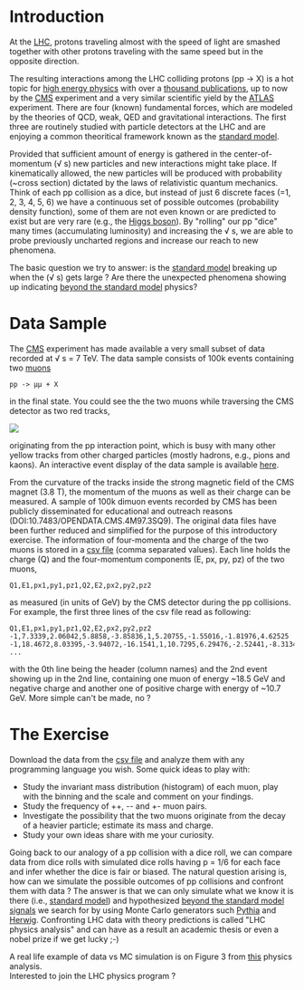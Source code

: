 # Introduction
At the <a href="https://home.cern/science/accelerators/large-hadron-collider"> LHC</a>, 
protons traveling almost with the speed of light are smashed together with other protons traveling with the same speed but in the opposite direction.

The resulting interactions among the LHC colliding protons (pp -> X) is a hot topic for <a href="https://en.wikipedia.org/wiki/Particle_physics">high energy physics</a> 
with over a <a href="http://cms-results.web.cern.ch/cms-results/public-results/publications-vs-time/">thousand publications</a>, 
up to now by the <a href="http://cms.cern">CMS</a> experiment and a very similar scientific yield by the <a href="http://atlas.cern">ATLAS</a> experiment. 
There are four (known) fundamental forces, which are modeled by the theories of QCD, weak, QED and gravitational interactions. 
The first three are routinely studied with particle detectors at the LHC and are enjoying a common theoritical framework known as the <a href="https://en.wikipedia.org/wiki/Standard_Model">standard model</a>.

Provided that sufficient amount of energy is gathered in the center-of-momentum (<span>&#8730; s</span>) 
new particles and new interactions might take place. If kinematically allowed, the new particles will be produced
with probability (~cross section) dictated by the laws of relativistic quantum mechanics. 
Think of each pp collision as a dice, but instead of just 6 discrete faces (=1, 2, 3, 4, 5, 6) we have a continuous set of possible outcomes (probability density function), 
some of them are not even known or are predicted to exist but are very rare (e.g., the <a href="https://en.wikipedia.org/wiki/Higgs_boson">Higgs boson</a>).
By "rolling" our pp "dice" many times (accumulating luminosity) and increasing the <span>&#8730; s</span>, we are able to probe previously uncharted regions and increase our reach to new phenomena.

The basic question we try to answer: is the <a href="https://en.wikipedia.org/wiki/Standard_Model">standard model</a> 
breaking up when the (<span>&#8730; s</span>) gets large ? Are there the unexpected phenomena showing up indicating
<a href="https://en.wikipedia.org/wiki/Physics_beyond_the_Standard_Model">beyond the standard model</a> physics?

# Data Sample
The <a href="https://home.cern/science/experiments/cms">CMS</a> experiment has made available a very small subset of data recorded at <span>&#8730; s</span> = 7 TeV. 
The data sample consists of 100k events containing two <a href="https://en.wikipedia.org/wiki/Muon">muons</a>
```
pp -> μμ + X
```
in the final state.
You could see the the two muons while traversing the CMS detector as two red tracks, 

<img src = "http://theofil.web.cern.ch/theofil/images/eventDisplay.png">

originating from the pp interaction point, which is busy with many other yellow tracks from other charged particles (mostly hadrons, e.g., pions and kaons).
An interactive event display of the data sample is available <a href="http://opendata.cern.ch/record/303">here</a>.

From the curvature of the tracks inside the strong magnetic field of the CMS magnet (3.8 T), the momentum of the muons as well as their charge can be measured.
A sample of 100k dimuon events recorded by CMS has been publicly disseminated for educational and outreach reasons (DOI:10.7483/OPENDATA.CMS.4M97.3SQ9).
The original data files have been further reduced and simplified for the purpose of this introductory exercise. 
The information of four-momenta and the charge of the two muons is stored in a <a href="http://theofil.web.cern.ch/theofil/files/cms_dimuons.txt">csv file</a> (comma separated values).
Each line holds the charge (Q) and the four-momentum components (E, px, py, pz) of the two muons,
```
Q1,E1,px1,py1,pz1,Q2,E2,px2,py2,pz2
```
as measured (in units of GeV) by the CMS detector during the pp collisions.
For example, the first three lines of the csv file  read as following:
```
Q1,E1,px1,py1,pz1,Q2,E2,px2,py2,pz2
-1,7.3339,2.06042,5.8858,-3.85836,1,5.20755,-1.55016,-1.81976,4.62525
-1,18.4672,8.03395,-3.94072,-16.1541,1,10.7295,6.29476,-2.52441,-8.31349
...
```
with the 0th line being the header (column names) and the 2nd event showing up in the 2nd line, containing one muon of energy ~18.5 GeV and negative charge and another one of positive charge
with energy of ~10.7 GeV. 
More simple can't be made, no ?

# The Exercise
Download the data from the <a href="http://theofil.web.cern.ch/theofil/files/cms_dimuons.txt">csv file</a> and analyze them with any programming language you wish.
Some quick ideas to play with:
* Study the invariant mass distribution (histogram) of each muon, play with the binning and the scale and comment on your findings.
* Study the frequency of ++, -- and +- muon pairs.
* Investigate the possibility that the two muons originate from the decay of a heavier particle; estimate its mass and charge.
* Study your own ideas share with me your curiosity.


Going back to our analogy of a pp collision with a dice roll, we can compare data from dice rolls with simulated dice rolls having p = 1/6 for each face and infer whether the dice is fair or biased. The natural question arising is, how can we simulate the possible outcomes of pp collisions and confront them with data ? 
The answer is that we can only simulate what we know it is there (i.e., <a href="https://en.wikipedia.org/wiki/Standard_Model">standard model</a>) 
and hypothesized <a href="https://en.wikipedia.org/wiki/Physics_beyond_the_Standard_Model">beyond the standard model signals</a> we search for by using Monte Carlo generators such <a href="https://pythia.org">Pythia</a> and <a href="http://herwig.hepforge.org">Herwig</a>.
Confronting LHC data with theory predictions is called "LHC physics analysis" and can have as a result an academic thesis or even a nobel prize if we get lucky  ;-)

A real life example of data vs MC simulation is on Figure 3 from <a href="https://cms.cern/news/lhc-vector-boson-collider">this</a> physics analysis.
<br>
Interested to join the LHC physics program ? 









